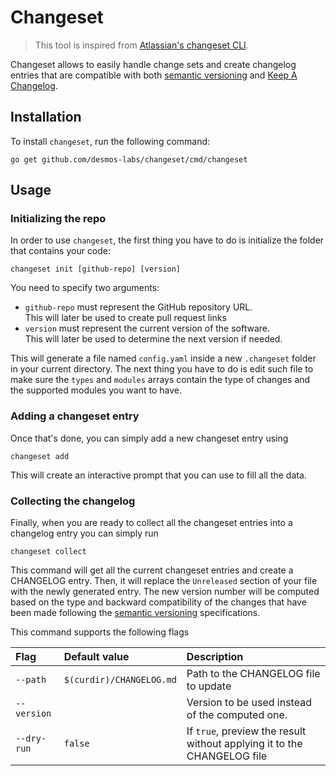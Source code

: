 # Changeset
> This tool is inspired from [Atlassian's changeset CLI](https://github.com/atlassian/changesets).
 
Changeset allows to easily handle change sets and create changelog entries that are compatible with both [semantic versioning](https://semver.org/) and [Keep A Changelog](https://keepachangelog.com/en/1.0.0/).

## Installation
To install `changeset`, run the following command:

```
go get github.com/desmos-labs/changeset/cmd/changeset
```

## Usage
### Initializing the repo
In order to use `changeset`, the first thing you have to do is initialize the folder that contains your code: 

```
changeset init [github-repo] [version]
```

You need to specify two arguments:
- `github-repo` must represent the GitHub repository URL.  
   This will later be used to create pull request links
- `version` must represent the current version of the software.  
   This will later be used to determine the next version if needed.
  
This will generate a file named `config.yaml` inside a new `.changeset` folder in your current directory. The next thing you have to do is edit such file to make sure the `types` and `modules` arrays contain the type of changes and the supported modules you want to have.  
  
### Adding a changeset entry
Once that's done, you can simply add a new changeset entry using 

```
changeset add
```

This will create an interactive prompt that you can use to fill all the data.

### Collecting the changelog
Finally, when you are ready to collect all the changeset entries into a changelog entry you can simply run 

```
changeset collect
```

This command will get all the current changeset entries and create a CHANGELOG entry. Then, it will replace the `Unreleased` section of your file with the newly generated entry. The new version number will be computed based on the type and backward compatibility of the changes that have been made following the [semantic versioning](https://semver.org/) specifications.

This command supports the following flags

| Flag | Default value | Description |
| :--- | :----------- | :---------- |
| `--path` | `$(curdir)/CHANGELOG.md` | Path to the CHANGELOG file to update |
| `--version` | ` ` | Version to be used instead of the computed one. | 
| `--dry-run` | `false` | If `true`, preview the result without applying it to the CHANGELOG file |